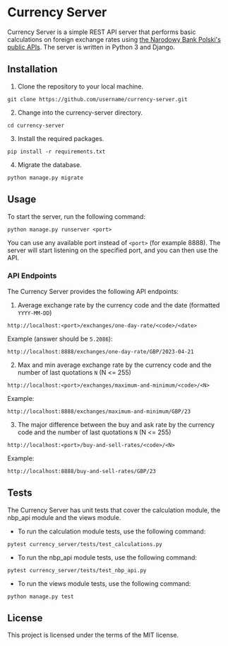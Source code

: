 # Currency Server

Currency Server is a simple REST API server that performs basic calculations
on foreign exchange rates using [the Narodowy Bank Polski's public APIs](http://api.nbp.pl/).
The server is written in Python 3 and Django.

## Installation

1. Clone the repository to your local machine.
```commandline
git clone https://github.com/username/currency-server.git
```
2. Change into the currency-server directory.
```commandline
cd currency-server
```
3. Install the required packages.
```commandline
pip install -r requirements.txt
```
4. Migrate the database.
```commandline
python manage.py migrate
```

## Usage
To start the server, run the following command:
```text
python manage.py runserver <port>
```
You can use any available port instead of `<port>` (for example 8888). 
The server will start listening on the specified port, and you can then use the API.

### API Endpoints
The Currency Server provides the following API endpoints:

1) Average exchange rate by the currency code and the date (formatted `YYYY-MM-DD`)
```link
http://localhost:<port>/exchanges/one-day-rate/<code>/<date>
```
Example (answer should be `5.2086`): 
```link
http://localhost:8888/exchanges/one-day-rate/GBP/2023-04-21
```

2) Max and min average  exchange rate by the currency code and the number of last quotations `N` (N <= 255)

```link
http://localhost:<port>/exchanges/maximum-and-minimum/<code>/<N>
```
Example: 
```link
http://localhost:8888/exchanges/maximum-and-minimum/GBP/23
```

3) The major difference between the buy and ask rate by the currency code and the number of last quotations `N` (N <= 255)

```link
http://localhost:<port>/buy-and-sell-rates/<code>/<N>
```
Example: 
```link
http://localhost:8888/buy-and-sell-rates/GBP/23
```

## Tests
The Currency Server has unit tests that cover the calculation module, the nbp_api module and the views module.

* To run the calculation module tests, use the following command:
```commandline
pytest currency_server/tests/test_calculations.py
```

* To run the nbp_api module tests, use the following command:
```commandline
pytest currency_server/tests/test_nbp_api.py
```

* To run the views module tests, use the following command:
```commandline
python manage.py test
```

## License
This project is licensed under the terms of the MIT license.
